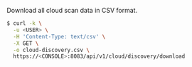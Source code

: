 Download all cloud scan data in CSV format.


```bash
$ curl -k \
  -u <USER> \
  -H 'Content-Type: text/csv' \
  -X GET \
  -o cloud-discovery.csv \
  https://<CONSOLE>:8083/api/v1/cloud/discovery/download
```

